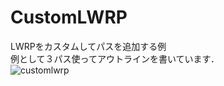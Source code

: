 # CustomLWRP
LWRPをカスタムしてパスを追加する例<br>
例として３パス使ってアウトラインを書いています．<br>
![customlwrp](https://user-images.githubusercontent.com/11411789/51071825-a7f2e980-169a-11e9-99d5-081a647b5727.png)
